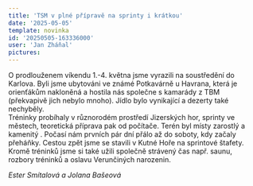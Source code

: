 ```yaml
---
title: 'TSM v plné přípravě na sprinty i krátkou'
date: '2025-05-05'
template: novinka
id: '20250505-163336000'
user: 'Jan Zháňal'
pictures:
---
```

O prodlouženem víkendu 1.-4. května jsme vyrazili na soustředění do Karlova. Byli jsme ubytováni ve známé Potkavárně u Havrana, která je orienťákům nakloněná a hostila nás společne s kamarády z TBM (překvapivě jich nebylo mnoho). Jídlo bylo vynikající a dezerty také nechyběly.  
Tréninky probíhaly v různorodém prostředí Jizerských hor, sprinty ve městech, teoretická příprava pak od počítače. Terén byl místy zarostlý a kamenitý . Počasí nám prvních pár dní přálo až do soboty, kdy začaly přeháňky. Cestou zpět jsme se stavili v Kutné Hoře na sprintové štafety.  
Kromě tréninků jsme si také užili společně strávený čas např. saunu, rozbory tréninků a oslavu Verunčiných narozenin.

*Ester Smítalová a Jolana Bašeová*
